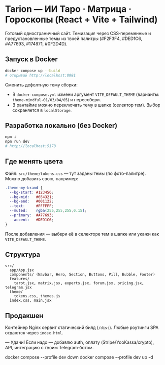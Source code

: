 # Tarion — ИИ Таро · Матрица · Гороскопы (React + Vite + Tailwind)

Готовый одностраничный сайт. Темизация через CSS‑переменные и предустановленные темы из твоей палитры (#F2F3F4, #DED1C6, #A77693, #174871, #0F2D4D).

## Запуск в Docker

```bash
docker compose up --build
# открывай http://localhost:8081
```

Сменить дефолтную тему сборки:
- В `docker-compose.yml` измени аргумент `VITE_DEFAULT_THEME` (варианты: `theme-mindful-01/03/04/05`) и пересобери.
- В рантайме можно переключать тему в шапке (селектор тем). Выбор сохраняется в `localStorage`.

## Разработка локально (без Docker)

```bash
npm i
npm run dev
# http://localhost:5173
```

## Где менять цвета

Файл: `src/theme/tokens.css` — тут заданы темы (по фото-палитре). Можно добавить свою, например:

```css
.theme-my-brand {
  --bg-start: #123456;
  --bg-mid:   #654321;
  --bg-end:   #001122;
  --text:     #FFFFFF;
  --muted:    rgba(255,255,255,0.15);
  --primary:  #A77693;
  --accent:   #DED1C6;
}
```

После добавления — выбери её в селекторе тем в шапке или укажи как `VITE_DEFAULT_THEME`.

## Структура

```
src/
  app/App.jsx
  components/ (Navbar, Hero, Section, Buttons, Pill, Bubble, Footer)
  features/
    tarot.jsx, matrix.jsx, experts.jsx, forum.jsx, pricing.jsx, telegram.jsx
  theme/
    tokens.css, themes.js
  index.css, main.jsx
```

## Продакшен

Контейнер Nginx сервит статический билд (`/dist`). Любые роутинги SPA отдаются через `index.html`.

— Удачи! Если надо — добавлю auth, оплату (Stripe/YooKassa/crypto), API, интеграцию с твоим Telegram‑ботом.


docker compose --profile dev down
docker compose --profile dev up -d
